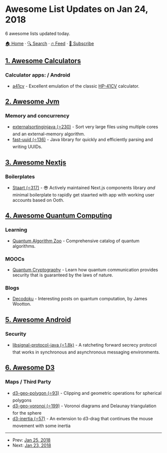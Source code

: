 # Awesome List Updates on Jan 24, 2018

6 awesome lists updated today.

[🏠 Home](/README.md) · [🔍 Search](https://www.trackawesomelist.com/search/) · [🔥 Feed](https://www.trackawesomelist.com/rss.xml) · [📮 Subscribe](https://trackawesomelist.us17.list-manage.com/subscribe?u=d2f0117aa829c83a63ec63c2f&id=36a103854c)



## [1. Awesome Calculators](/content/xxczaki/awesome-calculators/README.md)

### Calculator apps: / Android

*   [a41cv](https://play.google.com/store/apps/details?id=dk.andsen.hp41\&hl=en) - Excellent emulation of the classic [HP-41CV](http://www.hpmuseum.org/hp41.htm) calculator.

## [2. Awesome Jvm](/content/deephacks/awesome-jvm/README.md)

### Memory and concurrency

*   [externalsortinginjava (⭐230)](https://github.com/lemire/externalsortinginjava) - Sort very large files using multiple cores and an external-memory algorithm.
*   [fast-uuid (⭐136)](https://github.com/jchambers/fast-uuid) - Java library for quickly and efficiently parsing and writing UUIDs.

## [3. Awesome Nextjs](/content/unicodeveloper/awesome-nextjs/README.md)

### Boilerplates

*   [Staart (⭐317)](https://github.com/nmaro/staart) - 😎 Actively maintained Next.js components library *and* minimal boilerplate to rapidly get staarted with app with working user accounts based on Ooth.

## [4. Awesome Quantum Computing](/content/desireevl/awesome-quantum-computing/README.md)

### Learning

*   [Quantum Algorithm Zoo](http://math.nist.gov/quantum/zoo/) - Comprehensive catalog of quantum algorithms.

### MOOCs

*   [Quantum Cryptography](https://www.edx.org/course/quantum-cryptography-caltechx-delftx-qucryptox-0) - Learn how quantum communication provides security that is guaranteed by the laws of nature.

### Blogs

*   [Decodoku](https://medium.com/@decodoku) - Interesting posts on quantum computation, by James Wootton.

## [5. Awesome Android](/content/JStumpp/awesome-android/README.md)

### Security

*   [libsignal-protocol-java (⭐1.8k)](https://github.com/signalapp/libsignal-protocol-java) - A ratcheting forward secrecy protocol that works in synchronous and asynchronous messaging environments.

## [6. Awesome D3](/content/wbkd/awesome-d3/README.md)

### Maps / Third Party

*   [d3-geo-polygon (⭐93)](https://github.com/d3/d3-geo-polygon) - Clipping and geometric operations for spherical polygons
*   [d3-geo-voronoi (⭐199)](https://github.com/Fil/d3-geo-voronoi) - Voronoi diagrams and Delaunay triangulation for the sphere
*   [d3-inertia (⭐57)](https://github.com/Fil/d3-inertia) - An extension to d3-drag that continues the mouse movement with some inertia

---

- Prev: [Jan 25, 2018](/content/2018/01/25/README.md)
- Next: [Jan 23, 2018](/content/2018/01/23/README.md)
